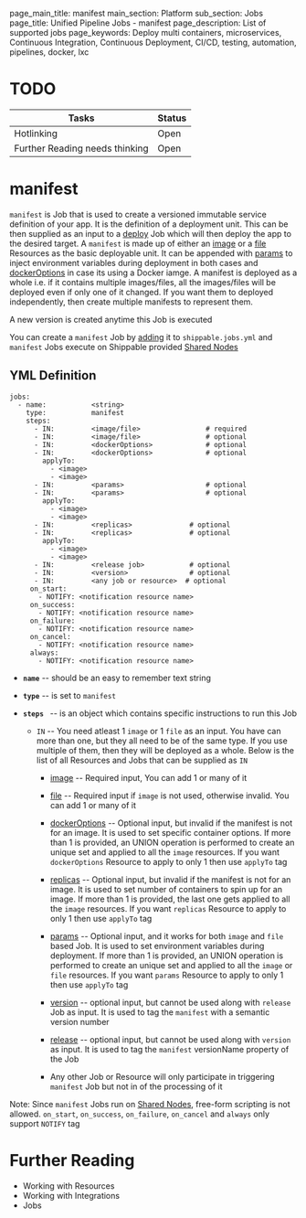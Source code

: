 page_main_title: manifest
main_section: Platform
sub_section: Jobs
page_title: Unified Pipeline Jobs - manifest
page_description: List of supported jobs
page_keywords: Deploy multi containers, microservices, Continuous Integration, Continuous Deployment, CI/CD, testing, automation, pipelines, docker, lxc

# TODO
| Tasks   |      Status    | 
|----------|-------------|
| Hotlinking |  Open | 
| Further Reading needs thinking|  Open |

# manifest
`manifest` is Job that is used to create a versioned immutable service definition of your app. It is the definition of a deployment unit. This can be then supplied as an input to a [deploy]() Job which will then deploy the app to the desired target. A `manifest` is made up of either an [image]() or a [file]() Resources as the basic deployable unit. It can be appended with [params]() to inject environment variables during deployment in both cases and [dockerOptions]() in case its using a Docker iamge. A manifest is deployed as a whole i.e. if it contains multiple images/files, all the images/files will be deployed even if only one of it changed. If you want them to deployed independently, then create multiple manifests to represent them. 

A new version is created anytime this Job is executed

You can create a `manifest` Job by [adding](jobs-working-wth#adding) it to `shippable.jobs.yml` and `manifest` Jobs execute on Shippable provided [Shared Nodes]()


## YML Definition

```
jobs:
  - name: 			<string>
    type: 			manifest
    steps:
      - IN: 		<image/file>				# required
      - IN: 		<image/file>				# optional
      - IN: 		<dockerOptions> 			# optional
      - IN: 		<dockerOptions> 			# optional
        applyTo:
          - <image> 
          - <image>
      - IN: 		<params> 					# optional
      - IN: 		<params> 					# optional
        applyTo:
          - <image> 
          - <image>
      - IN: 		<replicas> 				# optional
      - IN: 		<replicas> 				# optional
        applyTo:
          - <image> 
          - <image>
      - IN: 		<release job> 			# optional
      - IN: 		<version> 				# optional
      - IN: 		<any job or resource>  # optional 
	 on_start:
	   - NOTIFY: <notification resource name>
	 on_success:
	   - NOTIFY: <notification resource name>
	 on_failure:
	   - NOTIFY: <notification resource name>
	 on_cancel:
	   - NOTIFY: <notification resource name>
	 always:
	   - NOTIFY: <notification resource name>
```

* **`name`** -- should be an easy to remember text string

* **`type`** -- is set to `manifest`

* **`steps `** -- is an object which contains specific instructions to run this Job
	* `IN` -- You need atleast 1 `image` or 1 `file` as an input. You have can more than one, but they all need to be of the same type. If you use multiple of them, then they will be deployed as a whole. Below is the list of all Resources and Jobs that can be supplied as `IN`
		* [image]() -- Required input, You can add 1 or many of it

		* [file]() -- Required input if `image` is not used, otherwise invalid. You can add 1 or many of it

		* [dockerOptions]() -- Optional input, but invalid if the manifest is not for an image. It is used to set specific container options. If more than 1 is provided, an UNION operation is performed to create an unique set and applied to all the `image` resources. If you want `dockerOptions` Resource to apply to only 1 then use `applyTo` tag

		* [replicas]() -- Optional input, but invalid if the manifest is not for an image. It is used to set number of containers to spin up for an image. If more than 1 is provided, the last one gets applied to all the `image` resources. If you want `replicas` Resource to apply to only 1 then use `applyTo` tag

		* [params]() -- Optional input, and it works for both `image` and `file` based Job. It is used to set environment variables during deployment. If more than 1 is provided, an UNION operation is performed to create an unique set and applied to all the `image` or `file` resources. If you want `params` Resource to apply to only 1 then use `applyTo` tag

		* [version]() -- optional input, but cannot be used along with `release` Job as input. It is used to tag the `manifest` with a semantic version number

		* [release]() -- optional input, but cannot be used along with `version` as input. It is used to tag the `manifest` versionName property of the Job

		* Any other Job or Resource will only participate in triggering `manifest` Job but not in of the processing of it

	
Note: Since `manifest` Jobs run on [Shared Nodes](), free-form scripting is not allowed. `on_start`, `on_success`, `on_failure`, `on_cancel` and `always` only support `NOTIFY` tag

# Further Reading
* Working with Resources
* Working with Integrations
* Jobs

